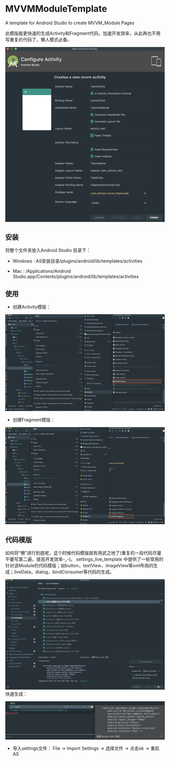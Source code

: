 # MVVMModuleTemplate
A template for Android Studio to create MVVM_Module Pages

此模版能更快速的生成Activity和Fragment代码，加速开发效率，从此再也不用写重复的代码了，懒人模式必备。
<br>

![1579248832306](https://github.com/crimson0829/MVVMModuleTemplate/blob/master/ScreenShot/1579248832306.jpg)


## 安装
将整个文件夹放入Android Studio 目录下：

* Windows : AS安装目录/plugins/android/lib/templates/activities

* Mac : /Applications/Android Studio.app/Contents/plugins/android/lib/templates/activities

## 使用
* 创建Activity模版：

![1579248495597](https://github.com/crimson0829/MVVMModuleTemplate/blob/master/ScreenShot/1579248495597.jpg)

* 创建Fragment模版：

![1579248624374](https://github.com/crimson0829/MVVMModuleTemplate/blob/master/ScreenShot/1579248624374.jpg)

## 代码模版
如何将“懒”进行到底呢，这个时候代码模版就有用武之地了(重复的一段代码尽量不要写第二遍，提高开发效率-_-)。
settings_live_template 中提供了一些常用的针对该Module的代码模版；如button，textView，imageView等xml布局的生成；liveData，dialog，bindConsumer等代码的生成。 

![1579331342782](https://github.com/crimson0829/MVVMModuleTemplate/blob/master/ScreenShot/1579331342782.jpg)
<br>
快速生成：

![1579331669192](https://github.com/crimson0829/MVVMModuleTemplate/blob/master/ScreenShot/1579331669192.jpg)
<br>
* 导入settings文件：
 File -> Import Settings -> 选择文件 -> 点击ok -> 重启AS 
 <br>
 




